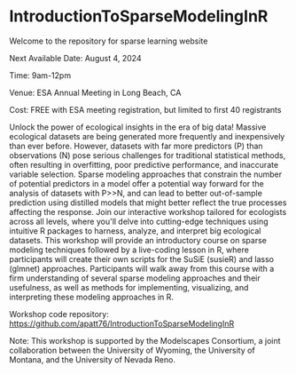 # IntroductionToSparseModelingInR
Welcome to the repository for sparse learning website

Next Available Date: August 4, 2024

Time: 9am-12pm

Venue: ESA Annual Meeting in Long Beach, CA

Cost: FREE with ESA meeting registration, but limited to first 40 registrants

Unlock the power of ecological insights in the era of big data! Massive ecological datasets are being generated more frequently and inexpensively than ever before. However, datasets with far more predictors (P) than observations (N) pose serious challenges for traditional statistical methods, often resulting in overfitting, poor predictive performance, and inaccurate variable selection. Sparse modeling approaches that constrain the number of potential predictors in a model offer a potential way forward for the analysis of datasets with P>>N, and can lead to better out-of-sample prediction using distilled models that might better reflect the true processes affecting the response. Join our interactive workshop tailored for ecologists across all levels, where you'll delve into cutting-edge techniques using intuitive R packages to harness, analyze, and interpret big ecological datasets. This workshop will provide an introductory course on sparse modeling techniques followed by a live-coding lesson in R, where participants will create their own scripts for the SuSiE (susieR) and lasso (glmnet) approaches. Participants will walk away from this course with a firm understanding of several sparse modeling approaches and their usefulness, as well as methods for implementing, visualizing, and interpreting these modeling approaches in R.

Workshop code repository: https://github.com/apatt76/IntroductionToSparseModelingInR

Note: This workshop is supported by the Modelscapes Consortium, a joint collaboration between the University of Wyoming, the University of Montana, and the University of Nevada Reno.